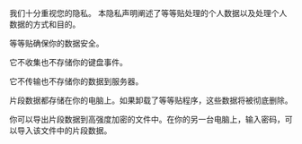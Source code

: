 
我们十分重视您的隐私。 本隐私声明阐述了等等贴处理的个人数据以及处理个人数据的方式和目的。

等等贴确保你的数据安全。

它不收集也不存储你的键盘事件。

它不传输也不存储你的数据到服务器。

片段数据都存储在你的电脑上。如果卸载了等等贴程序，这些数据将被彻底删除。

你可以导出片段数据到高强度加密的文件中。在你的另一台电脑上，输入密码，可以导入该文件中的片段数据。

